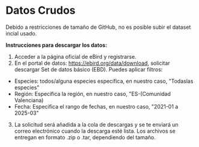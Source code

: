 # Datos Crudos

Debido a restricciones de tamaño de GitHub, no es posible subir el dataset incial usado.

**Instrucciones para descargar los datos:**
1. Acceder a la página oficial de eBird y registrarse.
2. En el portal de datos: https://ebird.org/data/download, solicitar descargar Set de datos básico (EBD). Puedes aplicar filtros:
- Especies: todos/alguna especies específica, en nuestro caso, "Todaslas especies"
- Región: Especifica la región, en nuestro caso, "ES-(Comunidad Valenciana)
- Fecha: Especifica el rango de fechas, en nuestro caso, "2021-01 a 2025-03"
3. La solicitud será añadida a la cola de descargas y se te enviará un correo electrónico cuando la descarga esté lista. Los archivos se entregan en formato .zip o .tar, dependiendo del tamaño.
